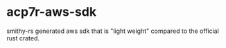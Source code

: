 # acp7r-aws-sdk
smithy-rs generated aws sdk that is "light weight" compared to the official rust crated. 

